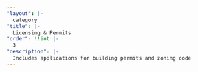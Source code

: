 ```yaml
---
"layout": |-
  category
"title": |-
  Licensing & Permits
"order": !!int |-
  3
"description": |-
  Includes applications for building permits and zoning code
---
```

